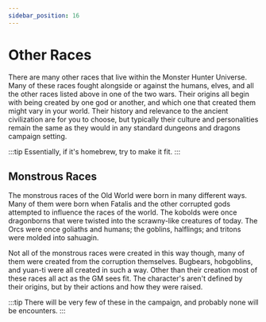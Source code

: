 ```yaml
---
sidebar_position: 16
---
```


# Other Races

There are many other races that live within the Monster Hunter Universe. Many of these races fought alongside or against the humans, elves, and all the other races listed above in one of the two wars. Their origins all begin with being created by one god or another, and which one that created them might vary in your world. Their history and relevance to the ancient civilization are for you to choose, but typically their culture and personalities remain the same as they would in any standard dungeons and dragons campaign setting.

:::tip
Essentially, if it's homebrew, try to make it fit.
:::

## Monstrous Races

The monstrous races of the Old World were born in many different ways. Many of them were born when Fatalis and the other corrupted gods attempted to influence the races of the world. The kobolds were once dragonborns that were twisted into the scrawny-like creatures of today. The Orcs were once goliaths and humans; the goblins, halflings; and tritons were molded into sahuagin.

Not all of the monstrous races were created in this way though, many of them were created from the corruption themselves. Bugbears, hobgoblins, and yuan-ti were all created in such a way. Other than their creation most of these races all act as the GM sees fit. The character's aren't defined by their origins, but by their actions and how they were raised.

:::tip 
There will be very few of these in the campaign, and probably none will be encounters.
:::